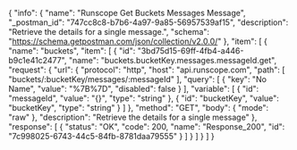 {
  "info": {
    "name": "Runscope Get Buckets Messages Message",
    "_postman_id": "747cc8c8-b7b6-4a97-9a85-56957539af15",
    "description": "Retrieve the details for a single message.",
    "schema": "https://schema.getpostman.com/json/collection/v2.0.0/"
  },
  "item": [
    {
      "name": "buckets",
      "item": [
        {
          "id": "3bd75d15-69ff-4fb4-a446-b9c1e41c2477",
          "name": "buckets.bucketKey.messages.messageId.get",
          "request": {
            "url": {
              "protocol": "http",
              "host": "api.runscope.com",
              "path": [
                "buckets/:bucketKey/messages/:messageId"
              ],
              "query": [
                {
                  "key": "No Name",
                  "value": "%7B%7D",
                  "disabled": false
                }
              ],
              "variable": [
                {
                  "id": "messageId",
                  "value": "{}",
                  "type": "string"
                },
                {
                  "id": "bucketKey",
                  "value": "bucketKey",
                  "type": "string"
                }
              ]
            },
            "method": "GET",
            "body": {
              "mode": "raw"
            },
            "description": "Retrieve the details for a single message"
          },
          "response": [
            {
              "status": "OK",
              "code": 200,
              "name": "Response_200",
              "id": "7c998025-6743-44c5-84fb-8781daa79555"
            }
          ]
        }
      ]
    }
  ]
}